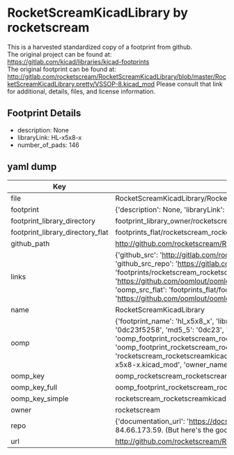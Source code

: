 # RocketScreamKicadLibrary by rocketscream  
This is a harvested standardized copy of a footprint from github.  
The original project can be found at:  
https://gitlab.com/kicad/libraries/kicad-footprints  
The original footprint can be found at:
http://gitlab.com/rocketscream/RocketScreamKicadLibrary/blob/master/RocketScreamKicadLibrary.pretty/VSSOP-8.kicad_mod
Please consult that link for additional, details, files, and license information.  
## Footprint Details
* description: None  
* libraryLink: HL-x5x8-x  
* number_of_pads: 146  
## yaml dump  
| Key | Value |  
| --- | --- |  
| file | RocketScreamKicadLibrary/RocketScreamKicadLibrary.pretty/HL-x5x8-x.kicad_mod |  
| footprint | {'description': None, 'libraryLink': 'HL-x5x8-x', 'number_of_pads': 146} |  
| footprint_library_directory | footprint_library_owner/rocketscream_RocketScreamKicadLibrary |  
| footprint_library_directory_flat | footprints_flat/rocketscream_rocketscreamkicadlibrary_hl_x5x8_x/working |  
| github_path | http://github.com/rocketscream/RocketScreamKicadLibrary/blob/master/RocketScreamKicadLibrary.pretty/HL-x5x8-x.kicad_mod |  
| links | {'github_src': 'http://gitlab.com/rocketscream/RocketScreamKicadLibrary/blob/master/RocketScreamKicadLibrary.pretty/VSSOP-8.kicad_mod', 'github_src_repo': 'https://gitlab.com/kicad/libraries/kicad-footprints', 'oomp_bot': 'footprints/rocketscream_rocketscreamkicadlibrary_hl_x5x8_x/working', 'oomp_bot_github': 'https://github.com/oomlout/oomlout_oomp_footprint_bot/tree/main/footprints/rocketscream_rocketscreamkicadlibrary_hl_x5x8_x/working', 'oomp_src_flat': 'footprints_flat/footprints_flat/rocketscream_rocketscreamkicadlibrary_hl_x5x8_x/working', 'oomp_src_flat_github': 'https://github.com/oomlout/oomlout_oomp_footprint_src/tree/main/footprints_flat/rocketscream_rocketscreamkicadlibrary_hl_x5x8_x/working'} |  
| name | RocketScreamKicadLibrary |  
| oomp | {'footprint_name': 'hl_x5x8_x', 'library_name': 'rocketscreamkicadlibrary', 'md5': '0dc23f5258a0e1f00eab8870db2862ac', 'md5_10': '0dc23f5258', 'md5_5': '0dc23', 'md5_6': '0dc23f', 'oomp_key': 'oomp_rocketscream_rocketscreamkicadlibrary_hl_x5x8_x', 'oomp_key_extra': 'oomp_footprint_rocketscream_rocketscreamkicadlibrary_hl_x5x8_x', 'oomp_key_full': 'oomp_footprint_rocketscream_rocketscreamkicadlibrary_hl_x5x8_x_0dc23f', 'oomp_key_simple': 'rocketscream_rocketscreamkicadlibrary_hl_x5x8_x', 'original_filename': 'RocketScreamKicadLibrary/RocketScreamKicadLibrary.pretty/HL-x5x8-x.kicad_mod', 'owner_name': 'rocketscream'} |  
| oomp_key | oomp_rocketscream_rocketscreamkicadlibrary_hl_x5x8_x |  
| oomp_key_full | oomp_footprint_rocketscream_rocketscreamkicadlibrary_hl_x5x8_x |  
| oomp_key_simple | rocketscream_rocketscreamkicadlibrary_hl_x5x8_x |  
| owner | rocketscream |  
| repo | {'documentation_url': 'https://docs.github.com/rest/overview/resources-in-the-rest-api#rate-limiting', 'message': "API rate limit exceeded for 84.66.173.59. (But here's the good news: Authenticated requests get a higher rate limit. Check out the documentation for more details.)"} |  
| url | http://github.com/rocketscream/RocketScreamKicadLibrary |  

